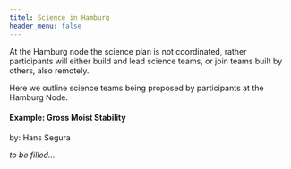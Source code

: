 ```yaml
---
titel: Science in Hamburg
header_menu: false
---
```


At the Hamburg node the science plan is not coordinated, rather participants will either build and lead science teams, or join teams built by others, also remotely.

Here we outline science teams being proposed by participants at the Hamburg Node.


#### Example: Gross Moist Stability

by: Hans Segura

*to be filled...*
